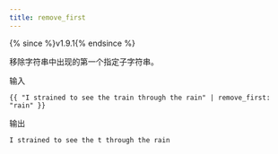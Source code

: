 ```yaml
---
title: remove_first
---
```


{% since %}v1.9.1{% endsince %}

移除字符串中出现的第一个指定子字符串。

输入
```liquid
{{ "I strained to see the train through the rain" | remove_first: "rain" }}
```

输出
```text
I strained to see the t through the rain
```
